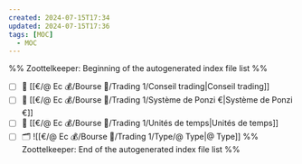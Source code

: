 ```yaml
---
created: 2024-07-15T17:34
updated: 2024-07-15T17:36
tags: [MOC]
  - MOC
---
```

%% Zoottelkeeper: Beginning of the autogenerated index file list  %%
- [ ] 📄 [[€/@ Ec 💰/Bourse 👛/Trading 1/Conseil trading|Conseil trading]]
- [ ] 📄 [[€/@ Ec 💰/Bourse 👛/Trading 1/Système de Ponzi €|Système de Ponzi €]]
- [ ] 📄 [[€/@ Ec 💰/Bourse 👛/Trading 1/Unités de temps|Unités de temps]]
- [ ] 🗂️ ![[€/@ Ec 💰/Bourse 👛/Trading 1/Type/@ Type|@ Type]]
%% Zoottelkeeper: End of the autogenerated index file list  %%
